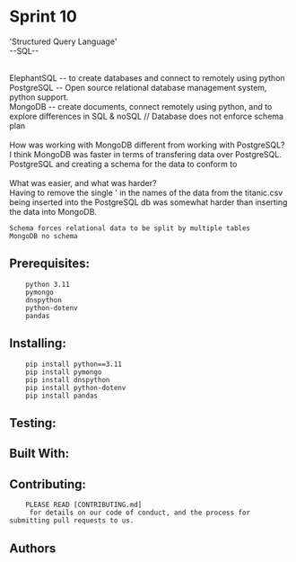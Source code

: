 # Sprint 10
'Structured Query Language'</br>
--SQL--</br></br>


ElephantSQL -- to create databases and connect to remotely using python</br>
PostgreSQL -- Open source relational database management system, python support.</br>
MongoDB -- create documents, connect remotely using python, and to explore differences in SQL & noSQL // Database does not enforce schema plan</br>
</br>
How was working with MongoDB different from working with PostgreSQL?</br>
    I think MongoDB was faster in terms of transfering data over PostgreSQL.
    PostgreSQL and creating a schema for the data to conform to </br>
</br>
What was easier, and what was harder?</br>
    Having to remove the single ' in the names of the data from the titanic.csv being inserted into the PostgreSQL db was somewhat harder than inserting the data into MongoDB.</br>

    Schema forces relational data to be split by multiple tables
    MongoDB no schema

## Prerequisites:
        python 3.11
        pymongo
        dnspython
        python-dotenv
        pandas

## Installing:
        pip install python==3.11
        pip install pymongo
        pip install dnspython
        pip install python-dotenv
        pip install pandas

## Testing:

## Built With:       

## Contributing:
        PLEASE READ [CONTRIBUTING.md]
         for details on our code of conduct, and the process for submitting pull requests to us.

## Authors


